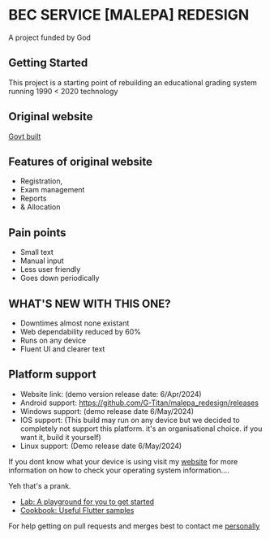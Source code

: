 # BEC SERVICE [MALEPA] REDESIGN

A project funded by God

## Getting Started

This project is a starting point of rebuilding an educational grading system running 1990 < 2020 technology

## Original website
[Govt built](https://malepa.bec.co.bw/MALEPAGeneral/)

## Features of original website
- Registration, 
- Exam management
- Reports
- & Allocation

## Pain points
 - Small text
 - Manual input
 - Less user friendly
 - Goes down periodically

## WHAT'S NEW WITH THIS ONE?
 - Downtimes almost none existant
 - Web dependability reduced by 60%
 - Runs on any device
 - Fluent UI and clearer text

## Platform support
 - Website link: (demo version release date: 6/Apr/2024)
 - Android support: https://github.com/G-Titan/malepa_redesign/releases
 - Windows support: (demo release date 6/May/2024)
 - IOS support: (This build may run on any device but we decided to completely not support this platform. it's an organisational choice. if you want it, build it yourself)
 - Linux support: (Demo release date 6/May/2024)

If you dont know what your device is using visit my [website](https://citynest.github.io/Life/) for more information on how to check your operating system information.... 

Yeh that's a prank.

- [Lab: A playground for you to get started](https://docs.flutter.dev/get-started/codelab)
- [Cookbook: Useful Flutter samples](https://docs.flutter.dev/cookbook)

For help getting on pull requests and merges best to contact me [personally](mailto:kevinmanda92@gmail.com)